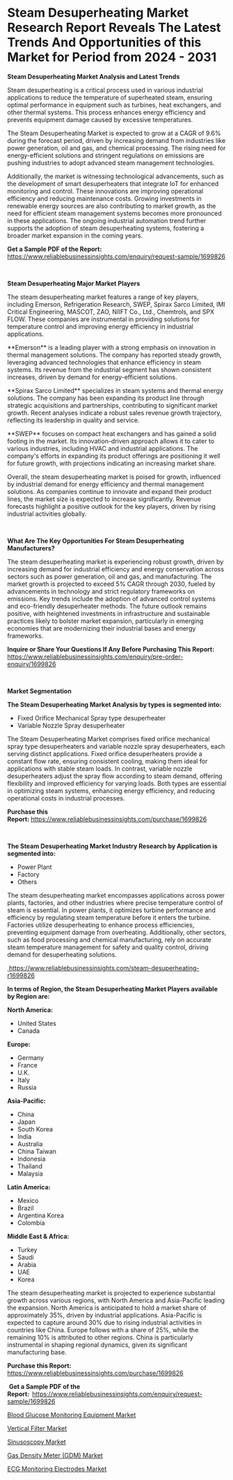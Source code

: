 <p><h1>Steam Desuperheating Market Research Report Reveals The Latest Trends And Opportunities of this Market for Period from 2024 - 2031</h1></p><p><strong>Steam Desuperheating Market Analysis and Latest Trends</strong></p>
<p><p>Steam desuperheating is a critical process used in various industrial applications to reduce the temperature of superheated steam, ensuring optimal performance in equipment such as turbines, heat exchangers, and other thermal systems. This process enhances energy efficiency and prevents equipment damage caused by excessive temperatures.</p><p>The Steam Desuperheating Market is expected to grow at a CAGR of 9.6% during the forecast period, driven by increasing demand from industries like power generation, oil and gas, and chemical processing. The rising need for energy-efficient solutions and stringent regulations on emissions are pushing industries to adopt advanced steam management technologies.</p><p>Additionally, the market is witnessing technological advancements, such as the development of smart desuperheaters that integrate IoT for enhanced monitoring and control. These innovations are improving operational efficiency and reducing maintenance costs. Growing investments in renewable energy sources are also contributing to market growth, as the need for efficient steam management systems becomes more pronounced in these applications. The ongoing industrial automation trend further supports the adoption of steam desuperheating systems, fostering a broader market expansion in the coming years.</p></p>
<p><strong>Get a Sample PDF of the Report:&nbsp;</strong> <a href="https://www.reliablebusinessinsights.com/enquiry/request-sample/1699826?utm_campaign=1563&utm_medium=2&utm_source=Github&utm_content=ia&utm_term=21102024&utm_id=steam-desuperheating">https://www.reliablebusinessinsights.com/enquiry/request-sample/1699826</a></p>
<p>&nbsp;</p>
<p><strong>Steam Desuperheating Major Market Players</strong></p>
<p><p>The steam desuperheating market features a range of key players, including Emerson, Refrigeration Research, SWEP, Spirax Sarco Limited, IMI Critical Engineering, MASCOT, ZAO, NIIFT Co., Ltd., Chemtrols, and SPX FLOW. These companies are instrumental in providing solutions for temperature control and improving energy efficiency in industrial applications.</p><p>**Emerson** is a leading player with a strong emphasis on innovation in thermal management solutions. The company has reported steady growth, leveraging advanced technologies that enhance efficiency in steam systems. Its revenue from the industrial segment has shown consistent increases, driven by demand for energy-efficient solutions.</p><p>**Spirax Sarco Limited** specializes in steam systems and thermal energy solutions. The company has been expanding its product line through strategic acquisitions and partnerships, contributing to significant market growth. Recent analyses indicate a robust sales revenue growth trajectory, reflecting its leadership in quality and service.</p><p>**SWEP** focuses on compact heat exchangers and has gained a solid footing in the market. Its innovation-driven approach allows it to cater to various industries, including HVAC and industrial applications. The company's efforts in expanding its product offerings are positioning it well for future growth, with projections indicating an increasing market share.</p><p>Overall, the steam desuperheating market is poised for growth, influenced by industrial demand for energy efficiency and thermal management solutions. As companies continue to innovate and expand their product lines, the market size is expected to increase significantly. Revenue forecasts highlight a positive outlook for the key players, driven by rising industrial activities globally.</p></p>
<p>&nbsp;</p>
<p><strong>What Are The Key Opportunities For Steam Desuperheating Manufacturers?</strong></p>
<p><p>The steam desuperheating market is experiencing robust growth, driven by increasing demand for industrial efficiency and energy conservation across sectors such as power generation, oil and gas, and manufacturing. The market growth is projected to exceed 5% CAGR through 2030, fueled by advancements in technology and strict regulatory frameworks on emissions. Key trends include the adoption of advanced control systems and eco-friendly desuperheater methods. The future outlook remains positive, with heightened investments in infrastructure and sustainable practices likely to bolster market expansion, particularly in emerging economies that are modernizing their industrial bases and energy frameworks.</p></p>
<p><strong>Inquire or Share Your Questions If Any Before Purchasing This Report:</strong> <a href="https://www.reliablebusinessinsights.com/enquiry/pre-order-enquiry/1699826?utm_campaign=1563&utm_medium=2&utm_source=Github&utm_content=ia&utm_term=21102024&utm_id=steam-desuperheating">https://www.reliablebusinessinsights.com/enquiry/pre-order-enquiry/1699826</a></p>
<p>&nbsp;</p>
<p><strong>Market Segmentation</strong></p>
<p><strong>The Steam Desuperheating Market Analysis by types is segmented into:</strong></p>
<p><ul><li>Fixed Orifice Mechanical Spray type desuperheater</li><li>Variable Nozzle Spray desuperheater</li></ul></p>
<p><p>The Steam Desuperheating Market comprises fixed orifice mechanical spray type desuperheaters and variable nozzle spray desuperheaters, each serving distinct applications. Fixed orifice desuperheaters provide a constant flow rate, ensuring consistent cooling, making them ideal for applications with stable steam loads. In contrast, variable nozzle desuperheaters adjust the spray flow according to steam demand, offering flexibility and improved efficiency for varying loads. Both types are essential in optimizing steam systems, enhancing energy efficiency, and reducing operational costs in industrial processes.</p></p>
<p><strong>Purchase this Report:&nbsp;</strong><a href="https://www.reliablebusinessinsights.com/purchase/1699826?utm_campaign=1563&utm_medium=2&utm_source=Github&utm_content=ia&utm_term=21102024&utm_id=steam-desuperheating">https://www.reliablebusinessinsights.com/purchase/1699826</a></p>
<p>&nbsp;</p>
<p><strong>The Steam Desuperheating Market Industry Research by Application is segmented into:</strong></p>
<p><ul><li>Power Plant</li><li>Factory</li><li>Others</li></ul></p>
<p><p>The steam desuperheating market encompasses applications across power plants, factories, and other industries where precise temperature control of steam is essential. In power plants, it optimizes turbine performance and efficiency by regulating steam temperature before it enters the turbine. Factories utilize desuperheating to enhance process efficiencies, preventing equipment damage from overheating. Additionally, other sectors, such as food processing and chemical manufacturing, rely on accurate steam temperature management for safety and quality control, driving demand for desuperheating solutions.</p></p>
<p><a href="https://www.reliablebusinessinsights.com/steam-desuperheating-r1699826?utm_campaign=1563&utm_medium=2&utm_source=Github&utm_content=ia&utm_term=21102024&utm_id=steam-desuperheating">&nbsp;https://www.reliablebusinessinsights.com/steam-desuperheating-r1699826</a></p>
<p><strong>In terms of Region, the Steam Desuperheating Market Players available by Region are:</strong></p>
<p>
    <p> <strong> North America: </strong>
        <ul>
            <li>United States</li>
            <li>Canada</li>
        </ul>
        </p> 
    <p> <strong> Europe: </strong>
        <ul>
            <li>Germany</li>
            <li>France</li>
            <li>U.K.</li>
            <li>Italy</li>
            <li>Russia</li>
        </ul>
        </p> 
    <p> <strong> Asia-Pacific: </strong>
        <ul>
            <li>China</li>
            <li>Japan</li>
            <li>South Korea</li>
            <li>India</li>
            <li>Australia</li>
            <li>China Taiwan</li>
            <li>Indonesia</li>
            <li>Thailand</li>
            <li>Malaysia</li>
        </ul>
        </p> 
    <p> <strong> Latin America: </strong>
        <ul>
            <li>Mexico</li>
            <li>Brazil</li>
            <li>Argentina Korea</li>
            <li>Colombia</li>
        </ul>
        </p> 
    <p> <strong> Middle East & Africa: </strong>
        <ul>
            <li>Turkey</li>
            <li>Saudi</li>
            <li>Arabia</li>
            <li>UAE</li>
            <li>Korea</li>
        </ul>
    </p>
    </p>
<p><p>The steam desuperheating market is projected to experience substantial growth across various regions, with North America and Asia-Pacific leading the expansion. North America is anticipated to hold a market share of approximately 35%, driven by industrial applications. Asia-Pacific is expected to capture around 30% due to rising industrial activities in countries like China. Europe follows with a share of 25%, while the remaining 10% is attributed to other regions. China is particularly instrumental in shaping regional dynamics, given its significant manufacturing base.</p></p>
<p><strong>Purchase this Report: </strong><a href="https://www.reliablebusinessinsights.com/purchase/1699826?utm_campaign=1563&utm_medium=2&utm_source=Github&utm_content=ia&utm_term=21102024&utm_id=steam-desuperheating">https://www.reliablebusinessinsights.com/purchase/1699826</a></p>
<p>&nbsp;<strong>Get a Sample PDF of the Report:&nbsp;&nbsp;</strong><a href="https://www.reliablebusinessinsights.com/enquiry/request-sample/1699826?utm_campaign=1563&utm_medium=2&utm_source=Github&utm_content=ia&utm_term=21102024&utm_id=steam-desuperheating">https://www.reliablebusinessinsights.com/enquiry/request-sample/1699826</a></p>
<p><strong></strong></p>
<p><p><a href="https://www.linkedin.com/pulse/blood-glucose-monitoring-equipment-market-growth-segmentation-ujxge?utm_campaign=1563&utm_medium=2&utm_source=Github&utm_content=ia&utm_term=21102024&utm_id=steam-desuperheating">Blood Glucose Monitoring Equipment Market</a></p><p><a href="https://www.linkedin.com/pulse/vertical-filter-market-outlook-current-assessment-future-0axne?utm_campaign=1563&utm_medium=2&utm_source=Github&utm_content=ia&utm_term=21102024&utm_id=steam-desuperheating">Vertical Filter Market</a></p><p><a href="https://www.linkedin.com/pulse/sinusoscopy-market-size-share-growth-analysis-type-application-13l9e?utm_campaign=1563&utm_medium=2&utm_source=Github&utm_content=ia&utm_term=21102024&utm_id=steam-desuperheating">Sinusoscopy Market</a></p><p><a href="https://github.com/petbigbeepjn/Market-Research-Report-List-1/blob/main/gas-density-meter-gdm-market.md?utm_campaign=1563&utm_medium=2&utm_source=Github&utm_content=ia&utm_term=21102024&utm_id=steam-desuperheating">Gas Density Meter (GDM) Market</a></p><p><a href="https://www.linkedin.com/pulse/ecg-monitoring-electrodes-market-innovations-trends-comprehensive-vjete?utm_campaign=1563&utm_medium=2&utm_source=Github&utm_content=ia&utm_term=21102024&utm_id=steam-desuperheating">ECG Monitoring Electrodes Market</a></p></p>